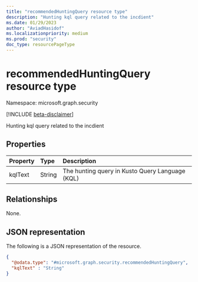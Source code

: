 ```yaml
---
title: "recommendedHuntingQuery resource type"
description: "Hunting kql query related to the incdient"
ms.date: 01/29/2023
author: "AviadHasidof"
ms.localizationpriority: medium
ms.prod: "security"
doc_type: resourcePageType
---
```


# recommendedHuntingQuery resource type

Namespace: microsoft.graph.security

[!INCLUDE [beta-disclaimer](../../includes/beta-disclaimer.md)]

Hunting kql query related to the incdient

## Properties
|Property|Type|Description|
|:---|:---|:---|
|kqlText|String|The hunting query in Kusto Query Language (KQL)|

## Relationships
None.

## JSON representation
The following is a JSON representation of the resource.
<!-- {
  "blockType": "resource",
  "@odata.type": "microsoft.graph.security.recommendedHuntingQuery"
}
-->
``` json
{
  "@odata.type": "#microsoft.graph.security.recommendedHuntingQuery",
  "kqlText" : "String"
}
```